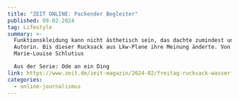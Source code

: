 ```yaml
---
title: "ZEIT ONLINE: Packender Begleiter"
published: 09.02.2024
tag: Lifestyle
summary: >-
  Funktionskleidung kann nicht ästhetisch sein, das dachte zumindest unsere
  Autorin. Bis dieser Rucksack aus Lkw-Plane ihre Meinung änderte. Von
  Marie-Louise Schlutius

  Aus der Serie: Ode an ein Ding
link: https://www.zeit.de/zeit-magazin/2024-02/freitag-rucksack-wasserfest-f253-kowalski
categories:
  - online-journalismus
---
```

